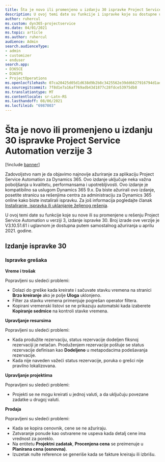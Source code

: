 ```yaml
---
title: Šta je novo ili promenjeno u izdanju 30 ispravke Project Service Automation verzije 3
description: U ovoj temi date su funkcije i ispravke koje su dostupne u izdanju 30 ispravke za Project Service Automation verzije 3.
author: ruhercul
ms.custom: dyn365-projectservice
ms.date: 04/01/2021
ms.topic: article
ms.author: ruhercul
audience: Admin
search.audienceType:
- admin
- customizer
- enduser
search.app:
- D365CE
- D365PS
- ProjectOperations
ms.openlocfilehash: 07ca20425d05d1d638d9b2b8c3425562e39dd6627916794d1ad8441f00658459
ms.sourcegitcommit: 7f8d1e7a16af769adb43d1877c28fdce53975db8
ms.translationtype: MT
ms.contentlocale: sr-Latn-RS
ms.lasthandoff: 08/06/2021
ms.locfileid: "6987003"
---
```

# <a name="whats-new-or-changed-in-project-service-automation-update-release-30-v3"></a>Šta je novo ili promenjeno u izdanju 30 ispravke Project Service Automation verzije 3

[!include [banner](../includes/psa-now-project-operations.md)]

Zadovoljstvo nam je da objavimo najnovije ažuriranje za aplikaciju Project Service Automation za Dynamics 365. Ovo izdanje uključuje neka važna poboljšanja u kvalitetu, performansama i upotrebljivosti. Ovo izdanje je kompatibilno sa uslugom Dynamics 365 9.x. Da biste ažurirali ovo izdanje, posetite stranicu sa rešenjima centra za administraciju za Dynamics 365 online kako biste instalirali ispravku. Za još informacija pogledajte članak [Instaliranje, ispravka ili uklanjanje željenog rešenja](/power-platform/admin/install-remove-preferred-solution.md).

U ovoj temi date su funkcije koje su nove ili su promenjene u rešenju Project Service Automation u verziji 3, izdanje ispravke 30. Broj izrade ove verzije je V3.10.51.61 i uglavnom je dostupna putem samostalnog ažuriranja u aprilu 2021. godine.

## <a name="update-release-30"></a>Izdanje ispravke 30

### <a name="bug-fixes"></a>Ispravke grešaka

**Vreme i trošak**

Popravljeni su sledeći problemi:

- Dolazi do greške kada kreirate i sačuvate stavku vremena na stranici **Brzo kreiranje** ako je polje **Uloga** uklonjeno.
- Filter za stavku vremena primenjuje pogrešan operator filtera.
- Kopirani vremenski listovi se ne prikazuju automatski kada izaberete **Kopiranje sedmice** na kontroli stavke vremena.

**Upravljanje resursima**

Popravljeni su sledeći problemi:

- Kada produžite rezervaciju, status rezervacije dodeljen fiksnoj rezervaciji je netačan. Produženjem rezervacije poštuje se status rezervacije definisan kao **Dodeljeno** u metapodacima podešavanja rezervacije.
- Kada nije naveden važeći status rezervacije, poruka o grešci nije pravilno lokalizovana.

**Upravljanje projektima**

Popravljeni su sledeći problemi:

- Projekti se ne mogu kreirati u jednoj valuti, a da uključuju povezane zadatke u drugoj valuti.

**Prodaja**

Popravljeni su sledeći problemi:

- Kada se kopira cenovnik, cene se ne ažuriraju.
- Zatvaranje ponude kao ostvarene ne uspeva kada detalj cene ima vrednost za poreklo.
- Na entitetu **Projektni zadatak**, **Procenjena cena** se preimenuje u **Planirana cena (osnovna)**.
- Izuzetak nulte reference se generiše kada se fakture kreiraju ili izbrišu.
